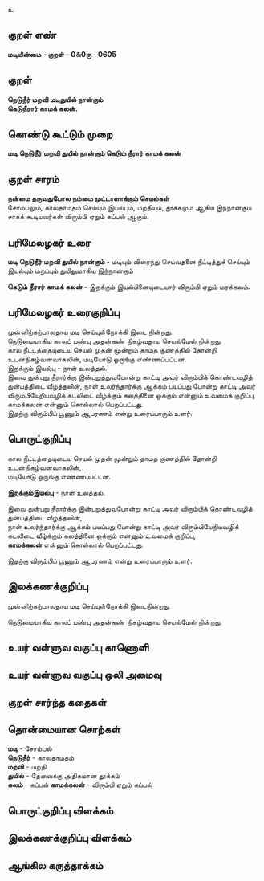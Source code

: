 உ

## குறள் எண் 

**மடியின்மை – குறள் – 0௬0ரு - 0605**  

## குறள் 

**நெடுநீர் மறவி மடிதுயில் நான்கும்  
கெடுநீரார் காமக் கலன்.**  

## கொண்டு கூட்டும் முறை

**மடி நெடுநீர் மறவி துயில் நான்கும் கெடும் நீரார் காமக் கலன்**

## குறள் சாரம் 

**நன்மை தருவதுபோல நம்மை முட்டாளாக்கும் செயல்கள்**  
சோம்பலும், காலதாமதம் செய்யும் இயல்பும், மறதியும், தூக்கமும் ஆகிய இந்நான்கும் சாகக் கூடியவர்கள் விரும்பி ஏறும் கப்பல் ஆகும்.  

## பரிமேலழகர் உரை

**மடி நெடுநீர் மறவி துயில் நான்கும்** - மடியும் விரைந்து செய்வதனை நீட்டித்துச் செய்யும் இயல்பும் மறப்பும் துயிலுமாகிய இந்நான்கும்  

**கெடும் நீரார் காமக் கலன்** - இறக்கும் இயல்பினையுடையார் விரும்பி ஏறும் மரக்கலம். 

## பரிமேலழகர் உரைகுறிப்பு   

முன்னிற்கற்பாலதாய மடி செய்யுள்நோக்கி இடை நின்றது.  
நெடுமையாகிய காலப் பண்பு அதன்கண் நிகழ்வதாய செயல்மேல் நின்றது.  
கால நீட்டத்தையுடைய செயல் முதன் மூன்றும் தாமத குணத்தில் தோன்றி உடன்நிகழ்வனவாகலின், மடியோடு ஒருங்கு எண்ணப்பட்டன.  
இறக்கும் இயல்பு - நாள் உலத்தல்.  
இவை துன்புறு நீரார்க்கு இன்புறுத்துவபோன்று காட்டி அவர் விரும்பிக் கொண்டவழித் துன்பத்திடை வீழ்த்தலின், நாள் உலர்ந்தார்க்கு ஆக்கம் பயப்பது போன்று காட்டி அவர் விரும்பியேறியவழிக் கடலிடை வீழ்க்கும் கலத்தினை ஒக்கும் என்னும் உவமைக் குறிப்பு, காமக்கலன் என்னும் சொல்லால் பெறப்பட்டது.  
இதற்கு விரும்பிப் பூணும் ஆபரணம் என்று உரைப்பாரும் உளர்.   

## பொருட்குறிப்பு 
 
கால நீட்டத்தையுடைய செயல் முதன் மூன்றும் தாமத குணத்தில் தோன்றி உடன்நிகழ்வனவாகலின்,  
மடியோடு ஒருங்கு எண்ணப்பட்டன.  

**இறக்கும்இயல்பு** - நாள் உலத்தல்.  

இவை துன்புறு நீரார்க்கு இன்புறுத்துவபோன்று காட்டி அவர் விரும்பிக் கொண்டவழித் துன்பத்திடை வீழ்த்தலின்,  
நாள் உலர்ந்தார்க்கு ஆக்கம் பயப்பது போன்று காட்டி அவர் விரும்பியேறியவழிக் கடலிடை வீழ்க்கும் கலத்தினை ஒக்கும் என்னும் உவமைக் குறிப்பு,  
**காமக்கலன்** என்னும் சொல்லால் பெறப்பட்டது.  

இதற்கு விரும்பிப் பூணும் ஆபரணம் என்று உரைப்பாரும் உளர்.    

## இலக்கணக்குறிப்பு  

முன்னிற்கற்பாலதாய மடி செய்யுள்நோக்கி இடைநின்றது.  

நெடுமையாகிய காலப் பண்பு அதன்கண் நிகழ்வதாய செயல்மேல் நின்றது.  

## உயர் வள்ளுவ வகுப்பு காணொளி


## உயர் வள்ளுவ வகுப்பு ஒலி அமைவு 

 
## குறள் சார்ந்த கதைகள் 


## தொன்மையான சொற்கள்

**மடி** - சோம்பல்   
**நெடுநீர்** - காலதாமதம்   
**மறவி** - மறதி   
**துயில்** - தேவைக்கு அதிகமான தூக்கம்   
**கலம்** - கப்பல் 
**காமக்கலன்** - விரும்பி ஏறும் கப்பல்   

## பொருட்குறிப்பு விளக்கம்


## இலக்கணக்குறிப்பு விளக்கம்


## ஆங்கில கருத்தாக்கம் 


